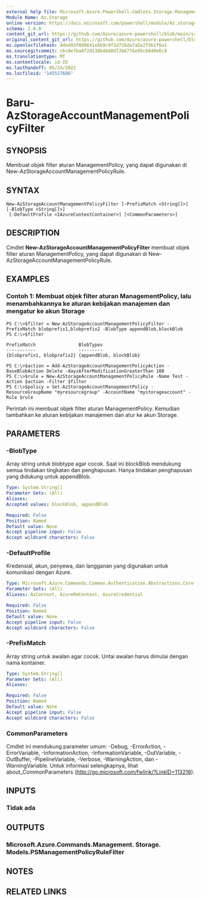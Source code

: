 ```yaml
---
external help file: Microsoft.Azure.PowerShell.Cmdlets.Storage.Management.dll-Help.xml
Module Name: Az.Storage
online version: https://docs.microsoft.com/powershell/module/Az.storage/new-Azstorageaccountmanagementpolicyfilter
schema: 2.0.0
content_git_url: https://github.com/Azure/azure-powershell/blob/main/src/Storage/Storage.Management/help/New-AzStorageAccountManagementPolicyFilter.md
original_content_git_url: https://github.com/Azure/azure-powershell/blob/main/src/Storage/Storage.Management/help/New-AzStorageAccountManagementPolicyFilter.md
ms.openlocfilehash: 4ded93f880641ebb9c9f1d716da7a5e2f5b1f0a1
ms.sourcegitcommit: cbc0e7ba6f2d138b46d0d72b6776e95cb040e6c8
ms.translationtype: MT
ms.contentlocale: id-ID
ms.lasthandoff: 05/24/2022
ms.locfileid: "145517686"
---
```

# Baru-AzStorageAccountManagementPolicyFilter

## SYNOPSIS
Membuat objek filter aturan ManagementPolicy, yang dapat digunakan di New-AzStorageAccountManagementPolicyRule.

## SYNTAX

```
New-AzStorageAccountManagementPolicyFilter [-PrefixMatch <String[]>] [-BlobType <String[]>]
 [-DefaultProfile <IAzureContextContainer>] [<CommonParameters>]
```

## DESCRIPTION
Cmdlet **New-AzStorageAccountManagementPolicyFilter** membuat objek filter aturan ManagementPolicy, yang dapat digunakan di New-AzStorageAccountManagementPolicyRule.

## EXAMPLES

### Contoh 1: Membuat objek filter aturan ManagementPolicy, lalu menambahkannya ke aturan kebijakan manajemen dan mengatur ke akun Storage
```
PS C:\>$filter = New-AzStorageAccountManagementPolicyFilter -PrefixMatch blobprefix1,blobprefix2 -BlobType appendBlob,blockBlob
PS C:\>$filter 

PrefixMatch                BlobTypes  
-----------                ---------  
{blobprefix1, blobprefix2} {appendBlob, blockBlob}

PS C:\>$action = Add-AzStorageAccountManagementPolicyAction -BaseBlobAction Delete -daysAfterModificationGreaterThan 100
PS C:\>$rule = New-AzStorageAccountManagementPolicyRule -Name Test -Action $action -Filter $filter
PS C:\>$policy = Set-AzStorageAccountManagementPolicy -ResourceGroupName "myresourcegroup" -AccountName "mystorageaccount" -Rule $rule
```

Perintah ini membuat objek filter aturan ManagementPolicy. Kemudian tambahkan ke aturan kebijakan manajemen dan atur ke akun Storage.

## PARAMETERS

### -BlobType
Array string untuk blobtype agar cocok. Saat ini blockBlob mendukung semua tindakan tingkatan dan penghapusan. Hanya tindakan penghapusan yang didukung untuk appendBlob.

```yaml
Type: System.String[]
Parameter Sets: (All)
Aliases:
Accepted values: blockBlob, appendBlob

Required: False
Position: Named
Default value: None
Accept pipeline input: False
Accept wildcard characters: False
```

### -DefaultProfile
Kredensial, akun, penyewa, dan langganan yang digunakan untuk komunikasi dengan Azure.

```yaml
Type: Microsoft.Azure.Commands.Common.Authentication.Abstractions.Core.IAzureContextContainer
Parameter Sets: (All)
Aliases: AzContext, AzureRmContext, AzureCredential

Required: False
Position: Named
Default value: None
Accept pipeline input: False
Accept wildcard characters: False
```

### -PrefixMatch
Array string untuk awalan agar cocok.
Untai awalan harus dimulai dengan nama kontainer.

```yaml
Type: System.String[]
Parameter Sets: (All)
Aliases:

Required: False
Position: Named
Default value: None
Accept pipeline input: False
Accept wildcard characters: False
```

### CommonParameters
Cmdlet ini mendukung parameter umum: -Debug, -ErrorAction, -ErrorVariable, -InformationAction, -InformationVariable, -OutVariable, -OutBuffer, -PipelineVariable, -Verbose, -WarningAction, dan -WarningVariable. Untuk informasi selengkapnya, lihat about_CommonParameters (http://go.microsoft.com/fwlink/?LinkID=113216).

## INPUTS

### Tidak ada

## OUTPUTS

### Microsoft.Azure.Commands.Management. Storage. Models.PSManagementPolicyRuleFilter

## NOTES

## RELATED LINKS
